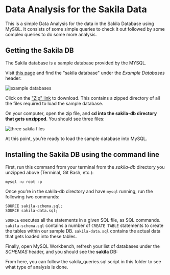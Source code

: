 # Data Analysis for the Sakila Data

This is a simple Data Analysis for the data in the Sakila Database using MySQL. It consists of some simple queries to check it out followed by some complex queries to do some more analysis.

## Getting the Sakila DB

The Sakila database is a sample database provided by the MYSQL.

Visit [this page](https://dev.mysql.com/doc/index-other.html) and find the "sakila database" under the *Example Databases* header:

![example databases](Images/example_dbs.png)

Click on the ["Zip" link](http://downloads.mysql.com/docs/sakila-db.zip) to download. This contains a zipped directory of all the files required to load the sample database.

On your computer, open the zip file, and **cd into the sakila-db directory that gets unzipped**. You should see three files:

![three sakila files](Images/three_sakila_files.png)

At this point, you’re ready to load the sample database into MySQL.


## Installing the Sakila DB using the command line

First, run this command from your terminal from the *sakila-db* directory you unzipped above (Terminal, Git Bash, etc.):


    mysql -u root -p


Once you’re in the sakila-db directory and have `mysql` running, run the following two commands:

    SOURCE sakila-schema.sql;
    SOURCE sakila-data.sql;

`SOURCE` executes all the statements in a given SQL file, as SQL commands. `sakila-schema.sql` contains a number of `CREATE TABLE` statements to create the tables within our sample DB. `sakila-data.sql` contains the actual data that gets loaded into these tables.

Finally, open MySQL Workbench, refresh your list of databases under the *SCHEMAS* header, and you should see the **sakila** DB:

From here, you can follow the sakila_queries.sql script in this folder to see what type of analysis is done.
